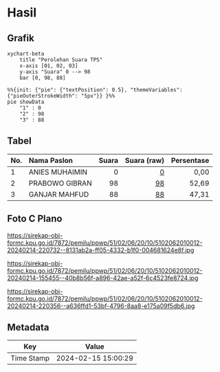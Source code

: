 # Hasil

## Grafik

```mermaid
xychart-beta
    title "Perolehan Suara TPS"
    x-axis [01, 02, 03]
    y-axis "Suara" 0 --> 98
    bar [0, 98, 88]
```

```mermaid
%%{init: {"pie": {"textPosition": 0.5}, "themeVariables": {"pieOuterStrokeWidth": "5px"}} }%%
pie showData
    "1" : 0
    "2" : 98
    "3" : 88
```

## Tabel

| No. | Nama Paslon    | Suara | Suara (raw) | Persentase |
|:--- |:-------------- | -----:| -----------:| ----------:|
| 1   | ANIES MUHAIMIN | 0     | [0][p-1]    | 0,00       |
| 2   | PRABOWO GIBRAN | 98    | [98][p-2]   | 52,69      |
| 3   | GANJAR MAHFUD  | 88    | [88][p-3]   | 47,31      |


[p-1]: https://github.com/gigit-pemilu/pemilu-2024-51-bali/blob/main/pilpres/hitung-suara/sub/51-bali/sub/02-tabanan/sub/06-kediri/sub/2010-pandak-gede/sub/012-tps/sub/paslon-1.txt
[p-2]: https://github.com/gigit-pemilu/pemilu-2024-51-bali/blob/main/pilpres/hitung-suara/sub/51-bali/sub/02-tabanan/sub/06-kediri/sub/2010-pandak-gede/sub/012-tps/sub/paslon-2.txt
[p-3]: https://github.com/gigit-pemilu/pemilu-2024-51-bali/blob/main/pilpres/hitung-suara/sub/51-bali/sub/02-tabanan/sub/06-kediri/sub/2010-pandak-gede/sub/012-tps/sub/paslon-3.txt

## Foto C Plano

https://sirekap-obj-formc.kpu.go.id/7872/pemilu/ppwp/51/02/06/20/10/5102062010012-20240214-220732--8131ab2a-ff05-4332-b1f0-004681624e8f.jpg

https://sirekap-obj-formc.kpu.go.id/7872/pemilu/ppwp/51/02/06/20/10/5102062010012-20240214-155455--40b8b56f-a896-42ae-a52f-6c4523fe8724.jpg

https://sirekap-obj-formc.kpu.go.id/7872/pemilu/ppwp/51/02/06/20/10/5102062010012-20240214-220356--a636ffd1-53bf-4796-8aa8-e175a09f5db6.jpg


## Metadata

| Key        | Value               |
| ---------- | ------------------- |
| Time Stamp | 2024-02-15 15:00:29 |




